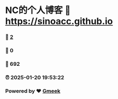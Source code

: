 # NC的个人博客 :link: https://sinoacc.github.io 
### :page_facing_up: [2](https://sinoacc.github.io/tag.html) 
### :speech_balloon: 0 
### :hibiscus: 692 
### :alarm_clock: 2025-01-20 19:53:22 
### Powered by :heart: [Gmeek](https://github.com/Meekdai/Gmeek)
